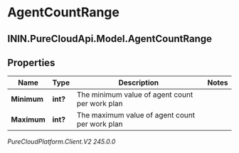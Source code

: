 # AgentCountRange

## ININ.PureCloudApi.Model.AgentCountRange

## Properties

|Name | Type | Description | Notes|
|------------ | ------------- | ------------- | -------------|
| **Minimum** | **int?** | The minimum value of agent count per work plan | |
| **Maximum** | **int?** | The maximum value of agent count per work plan | |



_PureCloudPlatform.Client.V2 245.0.0_
